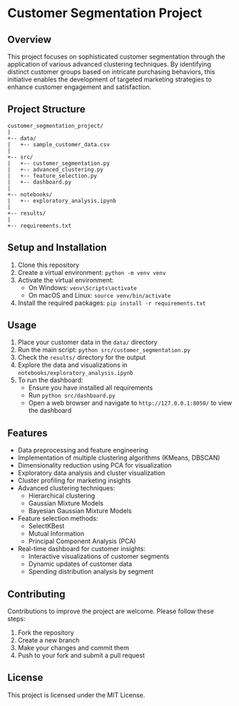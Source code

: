 # Customer Segmentation Project

## Overview
This project focuses on sophisticated customer segmentation through the application of various advanced clustering techniques. By identifying distinct customer groups based on intricate purchasing behaviors, this initiative enables the development of targeted marketing strategies to enhance customer engagement and satisfaction.

## Project Structure
```
customer_segmentation_project/
|
+-- data/
|   +-- sample_customer_data.csv
|
+-- src/
|   +-- customer_segmentation.py
|   +-- advanced_clustering.py
|   +-- feature_selection.py
|   +-- dashboard.py
|
+-- notebooks/
|   +-- exploratory_analysis.ipynb
|
+-- results/
|
+-- requirements.txt
```

## Setup and Installation
1. Clone this repository
2. Create a virtual environment: `python -m venv venv`
3. Activate the virtual environment:
   - On Windows: `venv\Scripts\activate`
   - On macOS and Linux: `source venv/bin/activate`
4. Install the required packages: `pip install -r requirements.txt`

## Usage
1. Place your customer data in the `data/` directory
2. Run the main script: `python src/customer_segmentation.py`
3. Check the `results/` directory for the output
4. Explore the data and visualizations in `notebooks/exploratory_analysis.ipynb`
5. To run the dashboard:
   - Ensure you have installed all requirements
   - Run `python src/dashboard.py`
   - Open a web browser and navigate to `http://127.0.0.1:8050/` to view the dashboard

## Features
- Data preprocessing and feature engineering
- Implementation of multiple clustering algorithms (KMeans, DBSCAN)
- Dimensionality reduction using PCA for visualization
- Exploratory data analysis and cluster visualization
- Cluster profiling for marketing insights
- Advanced clustering techniques:
  - Hierarchical clustering
  - Gaussian Mixture Models
  - Bayesian Gaussian Mixture Models
- Feature selection methods:
  - SelectKBest
  - Mutual Information
  - Principal Component Analysis (PCA)
- Real-time dashboard for customer insights:
  - Interactive visualizations of customer segments
  - Dynamic updates of customer data
  - Spending distribution analysis by segment

## Contributing
Contributions to improve the project are welcome. Please follow these steps:
1. Fork the repository
2. Create a new branch
3. Make your changes and commit them
4. Push to your fork and submit a pull request

## License
This project is licensed under the MIT License.

